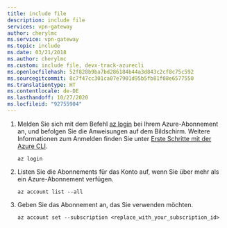 ```yaml
---
title: include file
description: include file
services: vpn-gateway
author: cherylmc
ms.service: vpn-gateway
ms.topic: include
ms.date: 03/21/2018
ms.author: cherylmc
ms.custom: include file, devx-track-azurecli
ms.openlocfilehash: 52f828b9ba7bd286184b44a3d843c2cf8c75c592
ms.sourcegitcommit: 8c7f47cc301ca07e7901d95b5fb81f08e6577550
ms.translationtype: HT
ms.contentlocale: de-DE
ms.lasthandoff: 10/27/2020
ms.locfileid: "92755904"
---
```

1. Melden Sie sich mit dem Befehl [az login](/cli/azure/) bei Ihrem Azure-Abonnement an, und befolgen Sie die Anweisungen auf dem Bildschirm. Weitere Informationen zum Anmelden finden Sie unter [Erste Schritte mit der Azure CLI](/cli/azure/get-started-with-azure-cli).

   ```azurecli
   az login
   ```
2. Listen Sie die Abonnements für das Konto auf, wenn Sie über mehr als ein Azure-Abonnement verfügen.

   ```azurecli
   az account list --all
   ```
3. Geben Sie das Abonnement an, das Sie verwenden möchten.

   ```azurecli
   az account set --subscription <replace_with_your_subscription_id>
   ```
